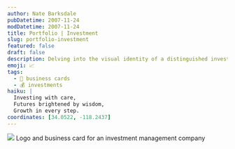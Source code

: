 ```yaml
---
author: Nate Barksdale
pubDatetime: 2007-11-24
modDatetime: 2007-11-24
title: Portfolio | Investment
slug: portfolio-investment
featured: false
draft: false
description: Delving into the visual identity of a distinguished investment management company through a sleek logo and business card design. Based on the content, relevant coordinates could be approximately 34.0522° N, 118.2437° W (Los Angeles, CA).
emoji: 📈
tags:
  - 💼 business cards
  - 💰 investments
haiku: |
  Investing with care,  
  Futures brightened by wisdom,  
  Growth in every step.
coordinates: [34.0522, -118.2437]
---
```


![](https://www.natebarksdale.com/wp-content/uploads/portfolio/rizwan_card_530.jpg) Logo and business card for an investment management company
